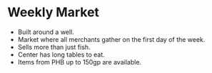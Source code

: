 # Weekly Market

- Built around a well.
- Market where all merchants gather on the first day of the week.
- Sells more than just fish.
- Center has long tables to eat.
- Items from PHB up to 150gp are available.